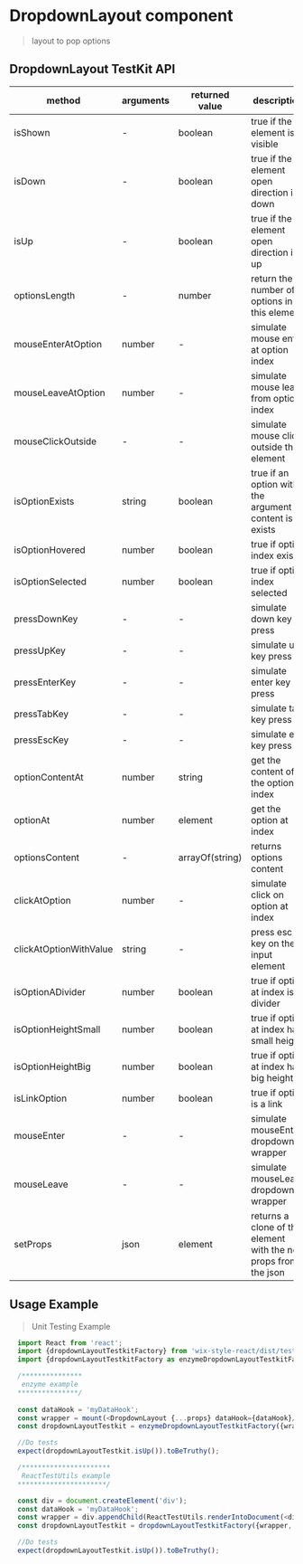 # DropdownLayout component

> layout to pop options

## DropdownLayout TestKit API

| method | arguments | returned value | description |
|--------|-----------|----------------|-------------|
| isShown | - | boolean | true if the element is visible |
| isDown | - | boolean | true if the element open direction is down |
| isUp | - | boolean | true if the element open direction is up |
| optionsLength | - | number | return the number of options in this element |
| mouseEnterAtOption | number | - | simulate mouse enter at option index <number> |
| mouseLeaveAtOption | number | - | simulate mouse leave from option index <number> |
| mouseClickOutside | - | - | simulate mouse click outside the element |
| isOptionExists | string | boolean | true if an option with the argument content is exists |
| isOptionHovered | number | boolean | true if option index <number> exists |
| isOptionSelected | number | boolean | true if option index <number> selected |
| pressDownKey | - | - | simulate down key press |
| pressUpKey | - | - | simulate up key press |
| pressEnterKey | - | - | simulate enter key press |
| pressTabKey | - | - | simulate tab key press |
| pressEscKey | - | - | simulate esc key press |
| optionContentAt | number | string | get the content of the option at index <number> |
| optionAt | number | element | get the option at index <number> |
| optionsContent | - | arrayOf(string) | returns options content |
| clickAtOption | number | - | simulate click on option at index <number> |
| clickAtOptionWithValue | string | - | press esc key on the input element |
| isOptionADivider | number | boolean | true if option at index <number> is a divider |
| isOptionHeightSmall | number | boolean | true if option at index <number> has small height |
| isOptionHeightBig | number | boolean | true if option at index <number> has big height |
| isLinkOption | number | boolean | true if option is a link |
| mouseEnter | - | - | simulate mouseEnter dropdown wrapper |
| mouseLeave | - | - | simulate mouseLeave dropdown wrapper |
| setProps | json | element | returns a clone of this element with the new props from the json | 

## Usage Example

> Unit Testing Example
```javascript
  import React from 'react';
  import {dropdownLayoutTestkitFactory} from 'wix-style-react/dist/testkit';
  import {dropdownLayoutTestkitFactory as enzymeDropdownLayoutTestkitFactory} from 'wix-style-react/dist/testkit/enzyme';

  /***************
   enzyme example
  ***************/
  
  const dataHook = 'myDataHook';
  const wrapper = mount(<DropdownLayout {...props} dataHook={dataHook}/>);
  const dropdownLayoutTestkit = enzymeDropdownLayoutTestkitFactory({wrapper, dataHook});

  //Do tests
  expect(dropdownLayoutTestkit.isUp()).toBeTruthy();

  /**********************
   ReactTestUtils example
  **********************/

  const div = document.createElement('div');
  const dataHook = 'myDataHook';
  const wrapper = div.appendChild(ReactTestUtils.renderIntoDocument(<div><DropdownLayout {...props} dataHook={dataHook}/></div>));
  const dropdownLayoutTestkit = dropdownLayoutTestkitFactory({wrapper, dataHook});

  //Do tests
  expect(dropdownLayoutTestkit.isUp()).toBeTruthy();
```
